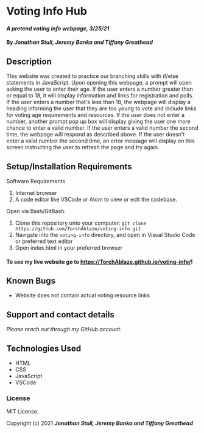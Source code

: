 # Voting Info Hub

#### _A pretend voting info webpage, 3/25/21_

#### By _**Jonathan Stull, Jeremy Banka and Tiffany Greathead**_

## Description

This website was created to practice our branching skills with if/else statements in JavaScript. Upon opening this webpage, a prompt will open asking the user to enter their age. If the user enters a number greater than or equal to 18, it will display information and links for registration and polls. If the user enters a number that's less than 18, the webpage will display a heading informing the user that they are too young to vote and include links for voting age requirements and resources. If the user does not enter a number, another prompt pop up box will display giving the user one more chance to enter a valid number. If the user enters a valid number the second time, the webpage will respond as described above. If the user doesn't enter a valid number the second time, an error message will display on this screen instructing the user to refresh the page and try again.

## Setup/Installation Requirements

Software Requirements

1. Internet browser
2. A code editor like VSCode or Atom to view or edit the codebase.

Open via Bash/GitBash:

1. Clone this repository onto your computer:
   `git clone https://github.com/TorchAblaze/voting-info.git`
2. Navigate into the `voting-info` directory, and open in Visual Studio Code or preferred text editor
3. Open index.html in your preferred browser

#### To see my live website go to https://TorchAblaze.github.io/voting-info/!

## Known Bugs

- Website does not contain actual voting resource links

## Support and contact details

_Please reach out through my GitHub account._

## Technologies Used

- HTML
- CSS
- JavaScript
- VSCode

### License

MIT License.

Copyright (c) 2021 **_Jonathan Stull, Jeremy Banka and Tiffany Greathead_**
